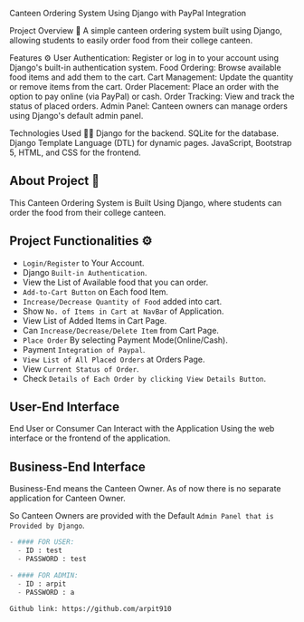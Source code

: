 Canteen Ordering System Using Django with PayPal Integration


Project Overview 📄
A simple canteen ordering system built using Django, allowing students to easily order food from their college canteen.



Features ⚙
User Authentication: Register or log in to your account using Django's built-in authentication system.
Food Ordering: Browse available food items and add them to the cart.
Cart Management: Update the quantity or remove items from the cart.
Order Placement: Place an order with the option to pay online (via PayPal) or cash.
Order Tracking: View and track the status of placed orders.
Admin Panel: Canteen owners can manage orders using Django's default admin panel.


Technologies Used 👨‍💻
Django for the backend.
SQLite for the database.
Django Template Language (DTL) for dynamic pages.
JavaScript, Bootstrap 5, HTML, and CSS for the frontend.




## About Project 📄
This Canteen Ordering System is Built Using Django, where students can order the food from their college canteen.

## Project Functionalities ⚙
  - `Login/Register` to Your Account.
  - Django `Built-in Authentication`.
  - View the List of Available food that you can order.
  - `Add-to-Cart Button` on Each food Item.
  - `Increase/Decrease Quantity of Food` added into cart.
  - Show `No. of Items in Cart at NavBar` of Application.
  - View List of Added Items in Cart Page.
  - Can `Increase/Decrease/Delete Item` from Cart Page.
  - `Place Order` By selecting Payment Mode(Online/Cash).
  - Payment `Integration of Paypal`.
  - `View List of All Placed Orders` at Orders Page.
  - View `Current Status of Order`.
  - Check `Details of Each Order by clicking View Details Button`.



## User-End Interface
End User or Consumer Can Interact with the Application Using the web interface or the frontend of the application. 

## Business-End Interface
Business-End means the Canteen Owner. As of now there is no separate application for Canteen Owner.

So Canteen Owners are provided with the Default `Admin Panel that is Provided by Django`.






``` PYTHON
- #### FOR USER:
  - ID : test
  - PASSWORD : test

- #### FOR ADMIN:
  - ID : arpit
  - PASSWORD : a
```

```
Github link: https://github.com/arpit910
```